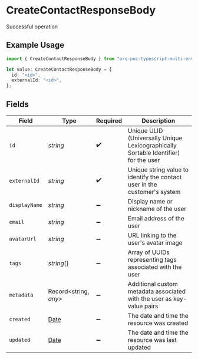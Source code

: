 # CreateContactResponseBody

Successful operation

## Example Usage

```typescript
import { CreateContactResponseBody } from "orq-poc-typescript-multi-env-version/models/operations";

let value: CreateContactResponseBody = {
  id: "<id>",
  externalId: "<id>",
};
```

## Fields

| Field                                                                                         | Type                                                                                          | Required                                                                                      | Description                                                                                   |
| --------------------------------------------------------------------------------------------- | --------------------------------------------------------------------------------------------- | --------------------------------------------------------------------------------------------- | --------------------------------------------------------------------------------------------- |
| `id`                                                                                          | *string*                                                                                      | :heavy_check_mark:                                                                            | Unique ULID (Universally Unique Lexicographically Sortable Identifier) for the user           |
| `externalId`                                                                                  | *string*                                                                                      | :heavy_check_mark:                                                                            | Unique string value to identify the contact user in the customer's system                     |
| `displayName`                                                                                 | *string*                                                                                      | :heavy_minus_sign:                                                                            | Display name or nickname of the user                                                          |
| `email`                                                                                       | *string*                                                                                      | :heavy_minus_sign:                                                                            | Email address of the user                                                                     |
| `avatarUrl`                                                                                   | *string*                                                                                      | :heavy_minus_sign:                                                                            | URL linking to the user's avatar image                                                        |
| `tags`                                                                                        | *string*[]                                                                                    | :heavy_minus_sign:                                                                            | Array of UUIDs representing tags associated with the user                                     |
| `metadata`                                                                                    | Record<string, *any*>                                                                         | :heavy_minus_sign:                                                                            | Additional custom metadata associated with the user as key-value pairs                        |
| `created`                                                                                     | [Date](https://developer.mozilla.org/en-US/docs/Web/JavaScript/Reference/Global_Objects/Date) | :heavy_minus_sign:                                                                            | The date and time the resource was created                                                    |
| `updated`                                                                                     | [Date](https://developer.mozilla.org/en-US/docs/Web/JavaScript/Reference/Global_Objects/Date) | :heavy_minus_sign:                                                                            | The date and time the resource was last updated                                               |